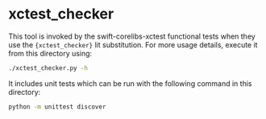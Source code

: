 # xctest_checker

This tool is invoked by the swift-corelibs-xctest functional tests when they use the `{xctest_checker}` lit substitution. For more usage details, execute it from this directory using:

```sh
./xctest_checker.py -h
```

It includes unit tests which can be run with the following command in this directory:

```sh
python -m unittest discover
```
